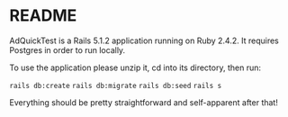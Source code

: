 # README

AdQuickTest is a Rails 5.1.2 application running on Ruby 2.4.2. It requires Postgres in order to run locally.

To use the application please unzip it, cd into its directory, then run:
 
<code>rails db:create</code>
<code>rails db:migrate</code>
<code>rails db:seed</code>
<code>rails s</code>

Everything should be pretty straightforward and self-apparent after that!

